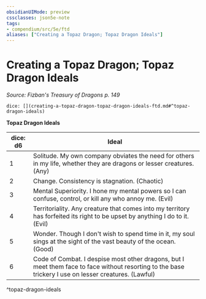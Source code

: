 ```yaml
---
obsidianUIMode: preview
cssclasses: json5e-note
tags:
- compendium/src/5e/ftd
aliases: ["Creating a Topaz Dragon; Topaz Dragon Ideals"]
---
```

# Creating a Topaz Dragon; Topaz Dragon Ideals
*Source: Fizban's Treasury of Dragons p. 149* 

`dice: [](creating-a-topaz-dragon-topaz-dragon-ideals-ftd.md#^topaz-dragon-ideals)`

**Topaz Dragon Ideals**

| dice: d6 | Ideal |
|----------|-------|
| 1 | Solitude. My own company obviates the need for others in my life, whether they are dragons or lesser creatures. (Any) |
| 2 | Change. Consistency is stagnation. (Chaotic) |
| 3 | Mental Superiority. I hone my mental powers so I can confuse, control, or kill any who annoy me. (Evil) |
| 4 | Territoriality. Any creature that comes into my territory has forfeited its right to be upset by anything I do to it. (Evil) |
| 5 | Wonder. Though I don't wish to spend time in it, my soul sings at the sight of the vast beauty of the ocean. (Good) |
| 6 | Code of Combat. I despise most other dragons, but I meet them face to face without resorting to the base trickery I use on lesser creatures. (Lawful) |
^topaz-dragon-ideals